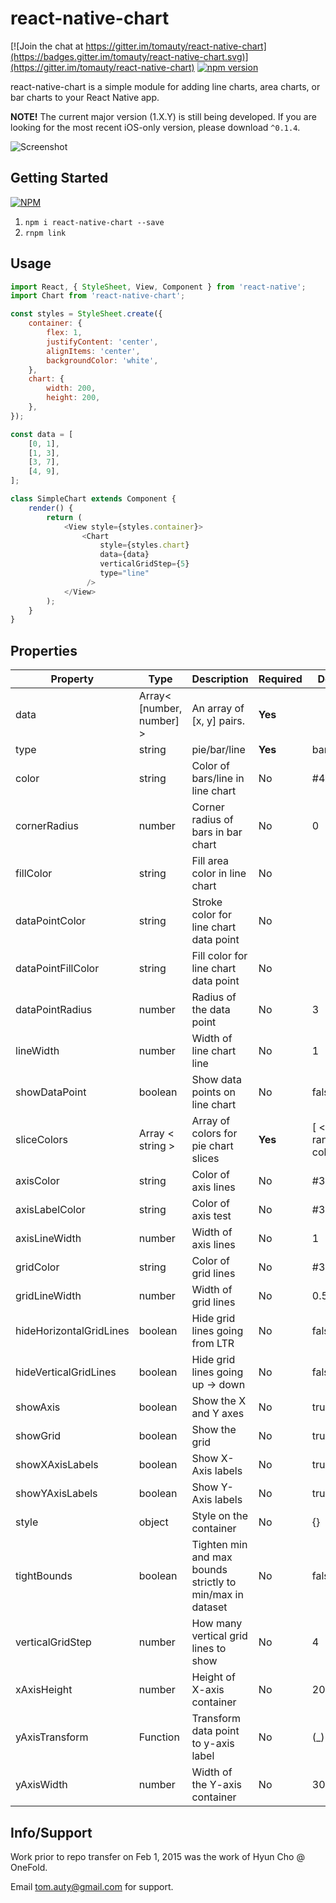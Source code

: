 # react-native-chart

[![Join the chat at https://gitter.im/tomauty/react-native-chart](https://badges.gitter.im/tomauty/react-native-chart.svg)](https://gitter.im/tomauty/react-native-chart)
[![npm version](https://badge.fury.io/js/react-native-chart.svg)](https://badge.fury.io/js/react-native-chart)

react-native-chart is a simple module for adding line charts, area charts, or bar charts to your React Native app.

**NOTE!** The current major version (1.X.Y) is still being developed. If you are looking for the most recent iOS-only version, please download `^0.1.4`.

![Screenshot](https://raw.githubusercontent.com/tomauty/react-native-chart/master/screenshots/README.png)

## Getting Started
[![NPM](https://nodei.co/npm/react-native-chart.png?downloads=true)](https://nodei.co/npm/react-native-chart/)

1. `npm i react-native-chart --save`
2. `rnpm link`

## Usage
```javascript
import React, { StyleSheet, View, Component } from 'react-native';
import Chart from 'react-native-chart';

const styles = StyleSheet.create({
	container: {
		flex: 1,
		justifyContent: 'center',
		alignItems: 'center',
		backgroundColor: 'white',
	},
	chart: {
		width: 200,
		height: 200,
	},
});

const data = [
	[0, 1],
	[1, 3],
	[3, 7],
	[4, 9],
];

class SimpleChart extends Component {
	render() {
		return (
			<View style={styles.container}>
				<Chart
					style={styles.chart}
					data={data}
					verticalGridStep={5}
					type="line"
				 />
			</View>
		);
	}
}

```
## Properties

| Property                | Type                      | Description                                               | Required | Default               |
| ----------------------- | ------------------------- | --------------------------------------------------------- | -------- | --------------------- |
| data                    | Array< [number, number] > | An array of [x, y] pairs.                                 | **Yes**  |                       |
| type                    | string                    | pie/bar/line                                              | **Yes**  | bar                   |
| color                   | string                    | Color of bars/line in line chart                          | No       | #4DC4E6               |
| cornerRadius            | number                    | Corner radius of bars in bar chart                        | No       | 0                     |
| fillColor               | string                    | Fill area color in line chart                             | No       |                       |
| dataPointColor          | string                    | Stroke color for line chart data point                    | No       |                       |
| dataPointFillColor      | string                    | Fill color for line chart data point                      | No       |                       |
| dataPointRadius         | number                    | Radius of the data point                                  | No       | 3                     |
| lineWidth               | number                    | Width of line chart line                                  | No       | 1                     |
| showDataPoint           | boolean                   | Show data points on line chart                            | No       | false                 |
| sliceColors             | Array < string >          | Array of colors for pie chart slices                      | **Yes**  | [ < random colors > ] |
| axisColor               | string                    | Color of axis lines                                       | No       | #333333               |
| axisLabelColor          | string                    | Color of axis test                                        | No       | #333333               |
| axisLineWidth           | number                    | Width of axis lines                                       | No       | 1                     |
| gridColor               | string                    | Color of grid lines                                       | No       | #333333               |
| gridLineWidth           | number                    | Width of grid lines                                       | No       | 0.5                   |
| hideHorizontalGridLines | boolean                   | Hide grid lines going from LTR                            | No       | false                 |
| hideVerticalGridLines   | boolean                   | Hide grid lines going up -> down                          | No       | false                 |
| showAxis                | boolean                   | Show the X and Y axes                                     | No       | true                  |
| showGrid                | boolean                   | Show the grid                                             | No       | true                  |
| showXAxisLabels         | boolean                   | Show X-Axis labels                                        | No       | true                  |
| showYAxisLabels         | boolean                   | Show Y-Axis labels                                        | No       | true                  |
| style                   | object                    | Style on the container                                    | No       | {}                    |
| tightBounds             | boolean                   | Tighten min and max bounds strictly to min/max in dataset | No       | false                 |
| verticalGridStep        | number                    | How many vertical grid lines to show                      | No       | 4                     |
| xAxisHeight             | number                    | Height of X-axis container                                | No       | 20                    |
| yAxisTransform          | Function                  | Transform data point to y-axis label                      | No       | (_) => _              |
| yAxisWidth              | number                    | Width of the Y-axis container                             | No       | 30                    |
## Info/Support

Work prior to repo transfer on Feb 1, 2015 was the work of Hyun Cho @ OneFold.

Email tom.auty@gmail.com for support.
